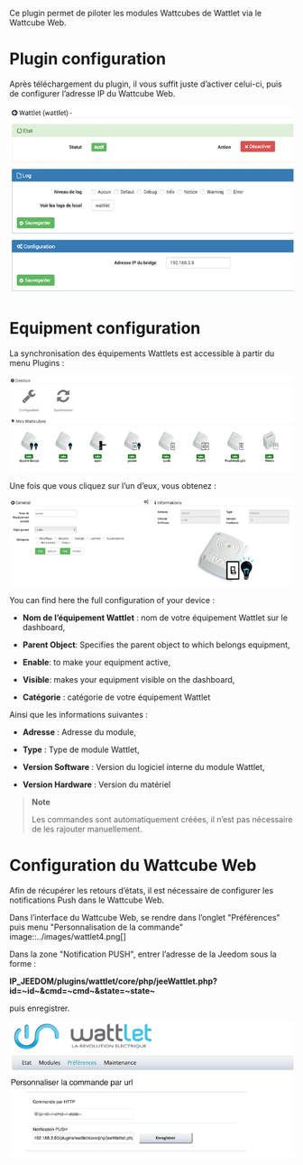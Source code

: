 Ce plugin permet de piloter les modules Wattcubes de Wattlet via le
Wattcube Web.

Plugin configuration
=======================

Après téléchargement du plugin, il vous suffit juste d’activer celui-ci,
puis de configurer l’adresse IP du Wattcube Web.

![wattlet](./images/wattlet.png)

Equipment configuration
=============================

La synchronisation des équipements Wattlets est accessible à partir du
menu Plugins :

![wattlet2](./images/wattlet2.png)

Une fois que vous cliquez sur l’un d’eux, vous obtenez :

![wattlet3](./images/wattlet3.png)

You can find here the full configuration of your device :

-   **Nom de l’équipement Wattlet** : nom de votre équipement Wattlet
    sur le dashboard,

-   **Parent Object**: Specifies the parent object to which belongs
    equipment,

-   **Enable**: to make your equipment active,

-   **Visible**: makes your equipment visible on the dashboard,

-   **Catégorie** : catégorie de votre équipement Wattlet

Ainsi que les informations suivantes :

-   **Adresse** : Adresse du module,

-   **Type** : Type de module Wattlet,

-   **Version Software** : Version du logiciel interne du module
    Wattlet,

-   **Version Hardware** : Version du matériel

> **Note**
>
> Les commandes sont automatiquement créées, il n’est pas nécessaire de
> les rajouter manuellement.

Configuration du Wattcube Web 
=============================

Afin de récupérer les retours d’états, il est nécessaire de configurer
les notifications Push dans le Wattcube Web.

Dans l’interface du Wattcube Web, se rendre dans l’onglet "Préférences"
puis menu "Personnalisation de la commande"
image::../images/wattlet4.png\[\]

Dans la zone "Notification PUSH", entrer l’adresse de la Jeedom sous la
forme :

**IP\_JEEDOM/plugins/wattlet/core/php/jeeWattlet.php?id=~id~&cmd=~cmd~&state=~state~**

puis enregistrer.

![wattlet5](./images/wattlet5.png)
